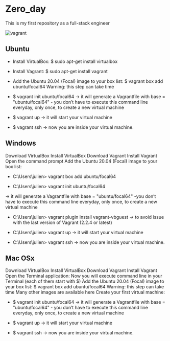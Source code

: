 # Zero_day
This is my first repository as a full-stack engineer


![vagrant](https://user-images.githubusercontent.com/85587286/160299036-eeab9bb0-8a3b-4cc7-b386-a1af05742327.png)


## Ubuntu


* Install VirtualBox: $ sudo apt-get install virtualbox


* Install Vagrant: $ sudo apt-get install vagrant


* Add the Ubuntu 20.04 (Focal) image to your box list: $ vagrant box add ubuntu/focal64  Warning: this step can take time

* $ vagrant init ubuntu/focal64 -> it will generate a Vagrantfile with base = "ubuntu/focal64" - you don’t have to execute this command line everyday, only once, to create a new virtual machine

* $ vagrant up -> it will start your virtual machine
* $ vagrant ssh -> now you are inside your virtual machine.


## Windows


Download VirtualBox
Install VirtualBox
Download Vagrant
Install Vagrant
Open the command prompt
Add the Ubuntu 20.04 (Focal) image to your box list:

* C:\Users\julien> vagrant box add ubuntu/focal64  


* C:\Users\julien> vagrant init ubuntu/focal64

-> it will generate a Vagrantfile with base = "ubuntu/focal64" 
-you don’t have to execute this command line everyday, only once, to create a new virtual machine

* C:\Users\julien> vagrant plugin install vagrant-vbguest -> to avoid issue with the last version of Vagrant (2.2.4 or latest)

* C:\Users\julien> vagrant up -> it will start your virtual machine 

* C:\Users\julien> vagrant ssh -> now you are inside your virtual machine. 


## Mac OSx

Download VirtualBox
Install VirtualBox
Download Vagrant
Install Vagrant
Open the Terminal application:
Now you will execute command line in your Terminal (each of them start with $)
Add the Ubuntu 20.04 (Focal) image to your box list: $ vagrant box add ubuntu/focal64 Warning: this step can take time
Many other images are available here
Create your first virtual machine:

* $ vagrant init ubuntu/focal64 -> it will generate a Vagrantfile with base = "ubuntu/focal64" - you don’t have to execute this command line everyday, only once, to create a new virtual machine

* $ vagrant up -> it will start your virtual machine 
* $ vagrant ssh -> now you are inside your virtual machine. 

